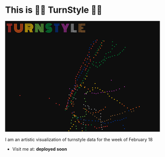 # This is 🌈🚃 TurnStyle 🚃🌈

![Alt Text](turnstyle-walkthrough.gif)

I am an artistic visualization of turnstyle data for the week of February 18


* Visit me at: **deployed soon**
